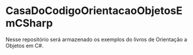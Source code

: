 # CasaDoCodigoOrientacaoObjetosEmCSharp
Nesse repositório será armazenado os exemplos do livros de Orientação a Objetos em C#. 
